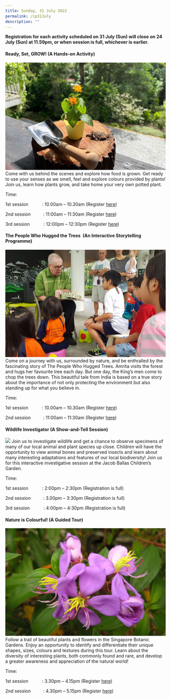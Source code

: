 ```yaml
---
title: Sunday, 31 July 2022
permalink: /cp31July
description: ""
---
```

**Registration for each activity scheduled on 31 July (Sun) will close on 24 July (Sun) at 11.59pm, or when session is full, whichever is earlier.**

#### **Ready, Set, GROW! (A Hands-on Activity)**
![](/images/Children's%20Acitivities%202/31Jul_readysetgrow.jpg)
Come with us behind the scenes and explore how food is grown. Get ready to use your senses as we smell, feel and explore colours provided by plants! Join us, learn how plants grow, and take home your very own potted plant.

Time:     

1st session           : 10.00am – 10.30am (Register [here](https://www.nparks.gov.sg/activities/events-and-workshops/2022/7/ready,-set,-grow!_31-jul-10am-session-1))

2nd session          : 11:00am – 11:30am (Register [here](https://www.nparks.gov.sg/activities/events-and-workshops/2022/7/ready,-set,-grow!_31-jul-11am-session-2))

3rd session           : 12:00pm – 12:30pm (Register [here](https://www.nparks.gov.sg/activities/events-and-workshops/2022/7/ready,-set,-grow!_31-jul-12pm-session-3))

#### **The People Who Hugged the Trees  (An Interactive Storytelling Programme)**
![](/images/Children's%20Acitivities%202/31Jul_Peoplewhohuggedthetrees.jpg)
Come on a journey with us, surrounded by nature, and be enthralled by the fascinating story of The People Who Hugged Trees. Amrita visits the forest and hugs her favourite tree each day. But one day, the King’s men come to chop the trees down. This beautiful tale from India is based on a true story about the importance of not only protecting the environment but also standing up for what you believe in.

Time:     

1st session           : 10.00am – 10.30am (Register [here](https://www.nparks.gov.sg/activities/events-and-workshops/2022/7/the-people-who-hugged-the-trees-_31-jul-10am-session-1))

2nd session          : 11:00am – 11:30am (Register [here](https://www.nparks.gov.sg/activities/events-and-workshops/2022/7/the-people-who-hugged-the-trees-_31-jul-11am-session-2))

#### **Wildlife Investigator (A Show-and-Tell Session)**
![](/images/Children's%20Acitivities%202/31Jul_wildlifeinvestigator.jpg)
Join us to investigate wildlife and get a chance to observe specimens of many of our local animal and plant species up close. Children will have the opportunity to view animal bones and preserved insects and learn about many interesting adaptations and features of our local biodiversity! Join us for this interactive investigative session at the Jacob Ballas Children’s Garden.

Time:     

1st session           : 2:00pm – 2:30pm (Registration is full)

2nd session          : 3.00pm – 3:30pm (Registration is full)

3rd session           : 4:00pm – 4:30pm (Registration is full)

#### **Nature is Colourful! (A Guided Tour)**
![](/images/Children's%20Acitivities%202/31Jul_natureiscolourful.jpg)
Follow a trail of beautiful plants and flowers in the Singapore Botanic Gardens. Enjoy an opportunity to identify and differentiate their unique shapes, sizes, colours and textures during this tour. Learn about the diversity of interesting plants, both commonly found and rare, and develop a greater awareness and appreciation of the natural world!

Time:     

1st session           : 3.30pm – 4.15pm (Register [here](https://www.nparks.gov.sg/activities/events-and-workshops/2022/7/nature-is-colourful!_31-jul-330pm-session-1))

2nd session          : 4.30pm – 5.15pm (Register [here](https://www.nparks.gov.sg/activities/events-and-workshops/2022/7/nature-is-colourful!_31-jul-430pm-session-2))